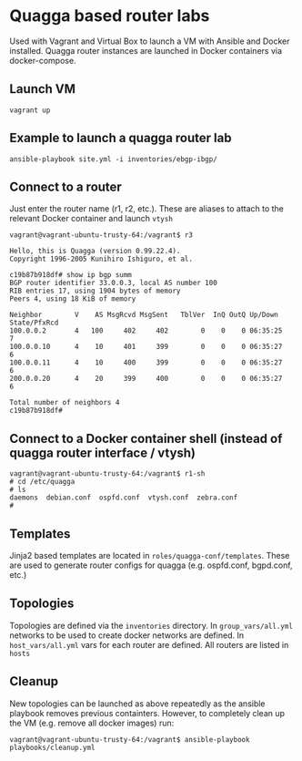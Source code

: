 # Quagga  based router labs

Used with Vagrant and Virtual Box to launch a VM with Ansible and Docker installed.  Quagga router instances are launched in Docker containers via docker-compose.

## Launch VM

`vagrant up`

## Example to launch a quagga router lab

`ansible-playbook site.yml -i inventories/ebgp-ibgp/`

## Connect to a router

Just enter the router name (r1, r2, etc.).  These are aliases to attach to the relevant Docker container and launch `vtysh`

```
vagrant@vagrant-ubuntu-trusty-64:/vagrant$ r3

Hello, this is Quagga (version 0.99.22.4).
Copyright 1996-2005 Kunihiro Ishiguro, et al.

c19b87b918df# show ip bgp summ
BGP router identifier 33.0.0.3, local AS number 100
RIB entries 17, using 1904 bytes of memory
Peers 4, using 18 KiB of memory

Neighbor        V    AS MsgRcvd MsgSent   TblVer  InQ OutQ Up/Down  State/PfxRcd
100.0.0.2       4   100     402     402        0    0    0 06:35:25        7
100.0.0.10      4    10     401     399        0    0    0 06:35:27        6
100.0.0.11      4    10     400     399        0    0    0 06:35:27        6
200.0.0.20      4    20     399     400        0    0    0 06:35:27        6

Total number of neighbors 4
c19b87b918df# 
```

## Connect to a Docker container shell (instead of quagga router interface / vtysh)

```
vagrant@vagrant-ubuntu-trusty-64:/vagrant$ r1-sh
# cd /etc/quagga
# ls
daemons  debian.conf  ospfd.conf  vtysh.conf  zebra.conf
# 

```

## Templates

Jinja2 based templates are located in `roles/quagga-conf/templates`.  These are used to generate router configs for quagga (e.g. ospfd.conf, bgpd.conf, etc.)

## Topologies

Topologies are defined via the `inventories` directory.  In `group_vars/all.yml` networks to be used to create docker networks are defined.  In `host_vars/all.yml` vars for each router are defined.  All routers are listed in `hosts`

## Cleanup

New topologies can be launched as above repeatedly as the ansible playbook removes previous containters.  However, to completely clean up the VM (e.g. remove all docker images) run:

```
vagrant@vagrant-ubuntu-trusty-64:/vagrant$ ansible-playbook playbooks/cleanup.yml 
```